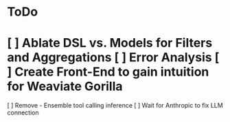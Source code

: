 # ToDo

[ ] Ablate DSL vs. Models for Filters and Aggregations
[ ] Error Analysis
[ ] Create Front-End to gain intuition for Weaviate Gorilla 
===
[ ] Remove - Ensemble tool calling inference
[ ] Wait for Anthropic to fix LLM connection